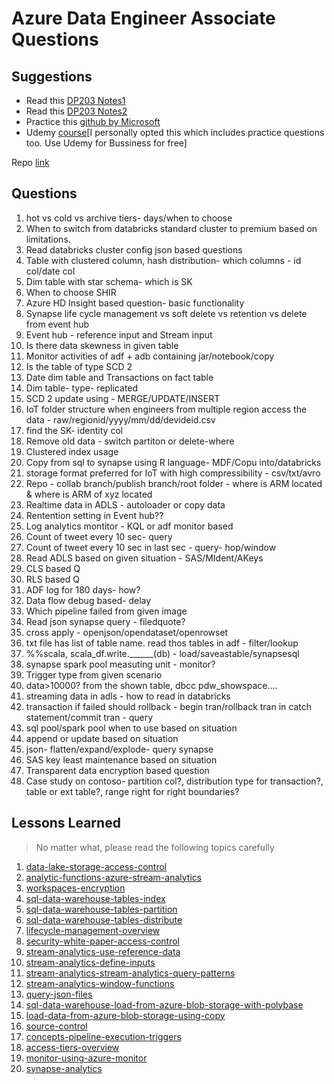 # Azure Data Engineer Associate Questions
## Suggestions
- Read this [DP203 Notes1](/files/Dp203DEnotes.pdf)
- Read this [DP203 Notes2](/files/Dp203notes.pdf)
- Practice this [github by Microsoft](https://microsoftlearning.github.io/dp-203-azure-data-engineer/)
- Udemy [course](https://www.udemy.com/course/data-engineering-on-microsoft-azure/)[I personally opted this which includes practice questions too. Use Udemy for Bussiness for free]

Repo [link](https://github.com/Amrit-Hub/Azure-Data-Engineer-Associate-Questions)
## Questions

1. hot vs cold vs archive tiers- days/when to choose
2. When to switch from databricks standard cluster to premium based on limitations.
3. Read databricks cluster config json based questions
4. Table with clustered column, hash distribution- which columns - id col/date col
5. Dim table with star schema- which is SK
6. When to choose SHIR
7. Azure HD Insight based question- basic functionality
8. Synapse life cycle management vs soft delete vs retention vs delete from event hub
9. Event hub - reference input and Stream input
10. Is there data skewness in given table
11. Monitor activities of adf + adb containing jar/notebook/copy
12. Is the table of type SCD 2
13. Date dim table and Transactions on fact table
14. Dim table- type- replicated
15. SCD 2 update using - MERGE/UPDATE/INSERT
16. IoT folder structure when engineers from multiple region access the data - raw/regionid/yyyy/mm/dd/devideid.csv
17. find the SK- identity col
18. Remove old data - switch partiton or delete-where
19. Clustered index usage
20. Copy from sql to synapse using R language- MDF/Copu into/databricks
21. storage format preferred for IoT with high compressibility - csv/txt/avro
22. Repo - collab branch/publish branch/root folder - where is ARM located & where is ARM of xyz located
23. Realtime data in ADLS - autoloader or copy data
24. Rentention setting in Event hub??
25. Log analytics montitor - KQL or adf monitor based
26. Count of tweet every 10 sec- query
27. Count of tweet every 10 sec in last sec - query- hop/window
28. Read ADLS based on given situation - SAS/MIdent/AKeys
29. CLS based Q
30. RLS based Q
31. ADF log for 180 days- how?
32. Data flow debug based- delay
33. Which pipeline failed from given image
34. Read json synapse query - filedquote?
35. cross apply - openjson/opendataset/openrowset
36. txt file has list of table name. read thos tables in adf - filter/lookup
37. %%scala, scala_df.write.______(db) - load/saveastable/synapsesql
38. synapse spark pool measuting unit - monitor?
39. Trigger type from given scenario
40. data>10000? from the shown table, dbcc pdw_showspace....
41. streaming data in adls - how to read in databricks
42. transaction if failed should rollback - begin tran/rollback tran in catch statement/commit tran - query
43. sql pool/spark pool when to use based on situation
44. append or update based on situation
45. json- flatten/expand/explode- query synapse
46. SAS key least maintenance based on situation
47. Transparent data encryption based question
48. Case study on contoso- partition col?, distribution type for transaction?, table or ext table?, range right for right boundaries?

## Lessons Learned

> No matter what, please read the following topics carefully

1. [data-lake-storage-access-control](https://learn.microsoft.com/en-us/azure/storage/blobs/data-lake-storage-access-control)
2. [analytic-functions-azure-stream-analytics](https://learn.microsoft.com/en-us/stream-analytics-query/analytic-functions-azure-stream-analytics)
3. [workspaces-encryption](https://learn.microsoft.com/en-us/azure/synapse-analytics/security/workspaces-encryption)
4. [sql-data-warehouse-tables-index](https://learn.microsoft.com/en-us/azure/synapse-analytics/sql-data-warehouse/sql-data-warehouse-tables-index)
5. [sql-data-warehouse-tables-partition](https://learn.microsoft.com/en-us/azure/synapse-analytics/sql-data-warehouse/sql-data-warehouse-tables-partition)
6. [sql-data-warehouse-tables-distribute](https://learn.microsoft.com/en-us/azure/synapse-analytics/sql-data-warehouse/sql-data-warehouse-tables-distribute)
7. [lifecycle-management-overview](https://learn.microsoft.com/en-us/azure/storage/blobs/lifecycle-management-overview)
8. [security-white-paper-access-control](https://learn.microsoft.com/en-us/azure/synapse-analytics/guidance/security-white-paper-access-control)
9. [stream-analytics-use-reference-data](https://learn.microsoft.com/en-us/azure/stream-analytics/stream-analytics-use-reference-data)
10. [stream-analytics-define-inputs](https://learn.microsoft.com/en-us/azure/stream-analytics/stream-analytics-define-inputs)
11. [stream-analytics-stream-analytics-query-patterns](https://learn.microsoft.com/en-us/azure/stream-analytics/stream-analytics-stream-analytics-query-patterns)
12. [stream-analytics-window-functions](https://learn.microsoft.com/en-us/azure/stream-analytics/stream-analytics-window-functions)
13. [query-json-files](https://learn.microsoft.com/en-us/azure/synapse-analytics/sql/query-json-files)
14. [sql-data-warehouse-load-from-azure-blob-storage-with-polybase](https://learn.microsoft.com/en-us/azure/synapse-analytics/sql-data-warehouse/sql-data-warehouse-load-from-azure-blob-storage-with-polybase)
15. [load-data-from-azure-blob-storage-using-copy](https://learn.microsoft.com/en-us/azure/synapse-analytics/sql-data-warehouse/load-data-from-azure-blob-storage-using-copy)
16. [source-control](https://learn.microsoft.com/en-us/azure/data-factory/source-control)
17. [concepts-pipeline-execution-triggers](https://learn.microsoft.com/en-us/azure/data-factory/concepts-pipeline-execution-triggers)
18. [access-tiers-overview](https://learn.microsoft.com/en-us/azure/storage/blobs/access-tiers-overview?tabs=azure-portal)
19. [monitor-using-azure-monitor](https://learn.microsoft.com/en-us/azure/data-factory/monitor-using-azure-monitor)
20. [synapse-analytics](https://learn.microsoft.com/en-us/azure/databricks/external-data/synapse-analytics)

